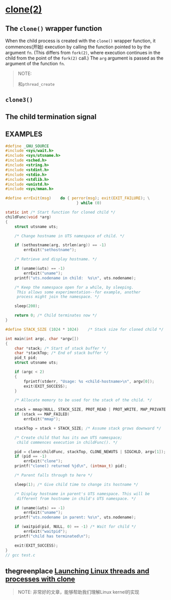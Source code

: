 # [clone(2)](https://man7.org/linux/man-pages/man2/clone.2.html)

## The `clone()` wrapper function

When the child process is created with the `clone()` wrapper function, it commences(开始) execution by calling the function pointed to by the argument `fn`.  (This differs from `fork(2)`, where execution continues in the child from the point of the `fork(2)` call.)  The `arg` argument is passed as the argument of the  function `fn`.

> NOTE: 
>
> 和`pthread_create`

## `clone3()`



## The child termination signal



## EXAMPLES     



```C
#define _GNU_SOURCE
#include <sys/wait.h>
#include <sys/utsname.h>
#include <sched.h>
#include <string.h>
#include <stdint.h>
#include <stdio.h>
#include <stdlib.h>
#include <unistd.h>
#include <sys/mman.h>

#define errExit(msg)    do { perror(msg); exit(EXIT_FAILURE); \
                               } while (0)

static int /* Start function for cloned child */
childFunc(void *arg)
{
	struct utsname uts;

	/* Change hostname in UTS namespace of child. */

	if (sethostname(arg, strlen(arg)) == -1)
		errExit("sethostname");

	/* Retrieve and display hostname. */

	if (uname(&uts) == -1)
		errExit("uname");
	printf("uts.nodename in child:  %s\n", uts.nodename);

	/* Keep the namespace open for a while, by sleeping.
	 This allows some experimentation--for example, another
	 process might join the namespace. */

	sleep(200);

	return 0; /* Child terminates now */
}

#define STACK_SIZE (1024 * 1024)    /* Stack size for cloned child */

int main(int argc, char *argv[])
{
	char *stack; /* Start of stack buffer */
	char *stackTop; /* End of stack buffer */
	pid_t pid;
	struct utsname uts;

	if (argc < 2)
	{
		fprintf(stderr, "Usage: %s <child-hostname>\n", argv[0]);
		exit(EXIT_SUCCESS);
	}

	/* Allocate memory to be used for the stack of the child. */

	stack = mmap(NULL, STACK_SIZE, PROT_READ | PROT_WRITE, MAP_PRIVATE | MAP_ANONYMOUS | MAP_STACK, -1, 0);
	if (stack == MAP_FAILED)
		errExit("mmap");

	stackTop = stack + STACK_SIZE; /* Assume stack grows downward */

	/* Create child that has its own UTS namespace;
	 child commences execution in childFunc(). */

	pid = clone(childFunc, stackTop, CLONE_NEWUTS | SIGCHLD, argv[1]);
	if (pid == -1)
		errExit("clone");
	printf("clone() returned %jd\n", (intmax_t) pid);

	/* Parent falls through to here */

	sleep(1); /* Give child time to change its hostname */

	/* Display hostname in parent's UTS namespace. This will be
	 different from hostname in child's UTS namespace. */

	if (uname(&uts) == -1)
		errExit("uname");
	printf("uts.nodename in parent: %s\n", uts.nodename);

	if (waitpid(pid, NULL, 0) == -1) /* Wait for child */
		errExit("waitpid");
	printf("child has terminated\n");

	exit(EXIT_SUCCESS);
}
// gcc test.c

```





## thegreenplace [Launching Linux threads and processes with clone](https://eli.thegreenplace.net/2018/launching-linux-threads-and-processes-with-clone/)

> NOTE: 非常好的文章，能够帮助我们理解Linux kernel的实现

